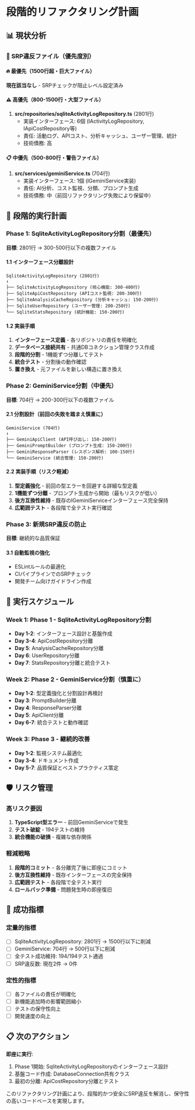 # 段階的リファクタリング計画

## 📊 現状分析

### 🚨 SRP違反ファイル（優先度別）

#### 🔥 最優先（1500行超・巨大ファイル）
**現在該当なし** - SRPチェックが阻止レベル設定済み

#### ⚠️ 高優先（800-1500行・大型ファイル）
1. **src/repositories/sqliteActivityLogRepository.ts** (2801行)
   - 実装インターフェース: 6個 (IActivityLogRepository, IApiCostRepository等)
   - 責任: 活動ログ、APIコスト、分析キャッシュ、ユーザー管理、統計
   - 技術債務: 高

#### 📋 中優先（500-800行・警告ファイル）
1. **src/services/geminiService.ts** (704行) 
   - 実装インターフェース: 1個 (IGeminiService実装)
   - 責任: AI分析、コスト監視、分類、プロンプト生成
   - 技術債務: 中（前回リファクタリング失敗により保留中）

## 🎯 段階的実行計画

### Phase 1: SqliteActivityLogRepository分割（最優先）
**目標**: 2801行 → 300-500行以下の複数ファイル

#### 1.1 インターフェース分離設計
```
SqliteActivityLogRepository (2801行)
↓
├── SqliteActivityLogRepository (核心機能: 300-400行)
├── SqliteApiCostRepository (APIコスト監視: 200-300行)
├── SqliteAnalysisCacheRepository (分析キャッシュ: 150-200行)
├── SqliteUserRepository (ユーザー管理: 200-250行)
└── SqliteStatsRepository (統計機能: 150-200行)
```

#### 1.2 実装手順
1. **インターフェース定義** - 各リポジトリの責任を明確化
2. **データベース接続共有** - 共通DBコネクション管理クラス作成
3. **段階的分割** - 1機能ずつ分離してテスト
4. **統合テスト** - 分割後の動作確認
5. **置き換え** - 元ファイルを新しい構造に置き換え

### Phase 2: GeminiService分割（中優先）
**目標**: 704行 → 200-300行以下の複数ファイル

#### 2.1 分割設計（前回の失敗を踏まえ慎重に）
```
GeminiService (704行)
↓
├── GeminiApiClient (API呼び出し: 150-200行)
├── GeminiPromptBuilder (プロンプト生成: 150-200行)
├── GeminiResponseParser (レスポンス解析: 100-150行)
└── GeminiService (統合管理: 150-200行)
```

#### 2.2 実装手順（リスク軽減）
1. **型定義強化** - 前回の型エラーを回避する詳細な型定義
2. **1機能ずつ分離** - プロンプト生成から開始（最もリスクが低い）
3. **後方互換性維持** - 既存のIGeminiServiceインターフェース完全保持
4. **広範囲テスト** - 各段階で全テスト実行確認

### Phase 3: 新規SRP違反の防止
**目標**: 継続的な品質保証

#### 3.1 自動監視の強化
- ESLintルールの最適化
- CIパイプラインでのSRPチェック
- 開発チーム向けガイドライン作成

## 📅 実行スケジュール

### Week 1: Phase 1 - SqliteActivityLogRepository分割
- **Day 1-2**: インターフェース設計と基盤作成
- **Day 3-4**: ApiCostRepository分離
- **Day 5**: AnalysisCacheRepository分離
- **Day 6**: UserRepository分離  
- **Day 7**: StatsRepository分離と統合テスト

### Week 2: Phase 2 - GeminiService分割（慎重に）
- **Day 1-2**: 型定義強化と分割設計再検討
- **Day 3**: PromptBuilder分離
- **Day 4**: ResponseParser分離
- **Day 5**: ApiClient分離
- **Day 6-7**: 統合テストと動作確認

### Week 3: Phase 3 - 継続的改善
- **Day 1-2**: 監視システム最適化
- **Day 3-4**: ドキュメント作成
- **Day 5-7**: 品質保証とベストプラクティス策定

## 🛡️ リスク管理

### 高リスク要因
1. **TypeScript型エラー** - 前回GeminiServiceで発生
2. **テスト破綻** - 194テストの維持
3. **統合機能の破損** - 複雑な依存関係

### 軽減戦略
1. **段階的コミット** - 各分離完了後に即座にコミット
2. **後方互換性維持** - 既存インターフェースの完全保持
3. **広範囲テスト** - 各段階で全テスト実行
4. **ロールバック準備** - 問題発生時の即座復旧

## 🎯 成功指標

### 定量的指標
- [ ] SqliteActivityLogRepository: 2801行 → 1500行以下に削減
- [ ] GeminiService: 704行 → 500行以下に削減
- [ ] 全テスト成功維持: 194/194テスト通過
- [ ] SRP違反数: 現在2件 → 0件

### 定性的指標
- [ ] 各ファイルの責任が明確化
- [ ] 新機能追加時の影響範囲縮小
- [ ] テストの保守性向上
- [ ] 開発速度の向上

## 📋 次のアクション

**即座に実行**:
1. Phase 1開始: SqliteActivityLogRepositoryのインターフェース設計
2. 基盤コード作成: DatabaseConnection共有クラス
3. 最初の分離: ApiCostRepository分離とテスト

このリファクタリング計画により、段階的かつ安全にSRP違反を解消し、保守性の高いコードベースを実現します。